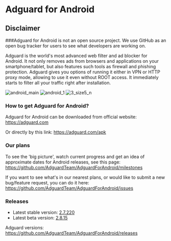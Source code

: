 # Adguard for Android
>
## Disclaimer
###Adguard for Android is not an open source project. We use GitHub as an open bug tracker for users to see what developers are working on.

Adguard is the world's most advanced web filter and ad blocker for Android. It not only removes ads from browsers and applications on your smartphone/tablet, but also features such tools as firewall and phishing protection. Adguard gives you options of running it either in VPN or HTTP proxy mode, allowing to use it even without ROOT access. It immediately starts to filter all your traffic right after installation. 

![android_main](https://cloud.githubusercontent.com/assets/8577533/9547459/5138cc40-4da3-11e5-8697-91e3f7490986.jpg)
![android_1](https://cloud.githubusercontent.com/assets/8577533/9547396/dac9fe08-4da2-11e5-94bd-39853c73a009.jpg)
![3_size5_n](https://cloud.githubusercontent.com/assets/5947035/9525990/881678de-4cef-11e5-8dc9-0b84f4d85fc7.png)


### How to get Adguard for Android?  
Adguard for Android can be downloaded from official website:
https://adguard.com

Or directly by this link: 
https://adguard.com/apk 

### Our plans

To see the 'big picture', watch current progress and get an idea of approximate dates for Android releases, see this page: https://github.com/AdguardTeam/AdguardForAndroid/milestones

If you want to see what's in our nearest plans, or would like to submit a new bug/feature request, you can do it here: https://github.com/AdguardTeam/AdguardForAndroid/issues

### Releases

* Latest stable version: [2.7.220](https://github.com/AdguardTeam/AdguardForAndroid/releases/tag/v2.7.220)
* Latest beta version: [2.8.15](https://github.com/AdguardTeam/AdguardForAndroid/releases/tag/v2.8.15-beta)

Adguard versions: https://github.com/AdguardTeam/AdguardForAndroid/releases
